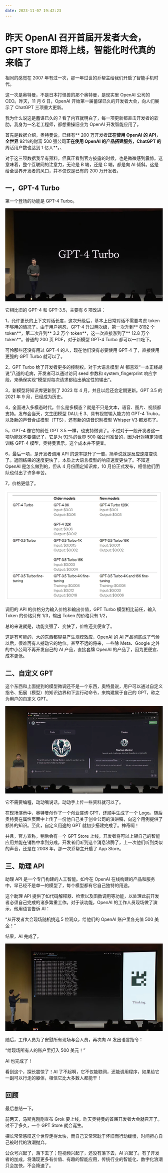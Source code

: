 ```yaml
---
date: 2023-11-07 19:42:23
---
```

# 昨天 OpenAI 召开首届开发者大会，GPT Store 即将上线，智能化时代真的来临了

相同的感觉在 2007 年有过一次，那一年过世的乔帮主给我们开启了智能手机时代。

这一次是奥特曼，不是日本打怪兽的那个奥特曼，是现实里 OpenAI 公司的 CEO。昨天，11 月 6 日，OpenAI 开始第一届蓄谋已久的开发者大会，向人们展示了 ChatGPT 三项重大更新。

我为什么说这是蓄谋已久的？看了内容就明白了，每一项更新都直击开发者的软肋，我身为一名老工程师，都想重操旧业为 OpenAI 开发智能应用了。

首先是数据介绍，奥特曼说，已经有** 200 万开发者**正在使用 OpenAI 的 API，全世界** 92%的财富 500 强公司**正在使用 OpenAI 的产品搭建服务，ChatGPT 的**周活用户数也达到 1 亿人**。、

对于这三项数据我早有预料，但真正看到官方披露的时候，也是微微感到震惊。这意味着，整个互联网的注意力，无论是 B 端，还是 C 端，都是向 AI 倾斜。这是给全世界开发者的风口，并不仅仅是已有的 200 万开发者。

## 一，GPT-4 Turbo

第一个登场的功能是 GPT-4 Turbo。

![GPT-4 Turbo](assets/image-20231107195208765.png)

它相比旧的 GPT-4 和 GPT-3.5，主要有 6 项改进：

1，允许更长的上下文对话长度，这次升级后，基本上日常对话不需要考虑 token 不够用的情况了。由于用户抱怨，GPT-4 升过两次级，第一次升到** 8192 个 token**，第二次升到** 3.2 万个 token**，这一次直接涨到了** 12.8 万个 token**。普通的 200 页 PDF，对于新模型 GPT-4 Turbo 都可以一口吃下。

可怜那些还没有用过 GPT-4 的人，现在他们没有必要使用 GPT-4 了，直接使用更强的 GPT Turbo 就可以了。

2，GPT Turbo 给了开发者更多的控制权。对于大语言模型 AI 都喜欢“一本正经胡说”八道的毛病，开发者可以通过访问 seed 参数和 system_fingerprint 响应字段，来确保实现“模型对每次请求都给出确定性的输出”。

3，新模型将知识库更新到了 2023 年 4 月，并且以后还会定期更新。GPT 3.5 的 2021 年 9 月，已经成为历史。

4，全面进入多模态时代。什么是多模态？就是不只是文本，语音、图片、视频都支持。发布会当天，文生图模型 DALL·E 3、具有视觉输入能力的 GPT-4 Trubo，以及新的声音合成模型（TTS），还有新的语音识别模型 Whisper V3 都发布了。

5，GPT-4 像它的前任 GPT 3.5 一样，也支持微调了。不过对于一般开发者这一项功能就不要惦记了，它是为 92%的世界 500 强公司准备的，因为针对特定领域训练 GPT-4 模型，奥特曼表示，这个成本并不便宜。

6，最后一项，是开发者调用 API 的速率提升了一倍，简单说就是反应速度变快了。返回结果的速度更快了，本质上大语言模型的响应速度更快了。不知道 OpenAI 是怎么做到的，但从 4 月份固定知识库，10 月份正式发布，相信他们团队也付出了许多辛苦。

7，价格更低了。

![价格对比](assets/image-20231107200553625.png)

调用的 API 的价格分为输入价格和输出价值，GPT Turbo 模型相比前任，输入 Token 的价格只有 1/3，输出 Token 的价格只有 1/2，

总的来说就是，功能变强了、变快了，价格还变便宜了。

这是有可能的，大的东西都容易产生规模效应，OpenAI 的 AI 产品彻底成了气候以后，很难再有人撼动它的地位。甚至不远的将来，一些除 Meta、Google 之外的中小公司不再开发自己的 AI 产品，直接套牌 OpenAI 的产品了，因为更便宜、成本更低。

## 二、自定义 GPT

这个东西和上面提到的模型微调还不是一个东西，奥特曼说，用户可以通过自定义指令、拓展（模型）的知识边界和下达行动命令，来构建属于自己的 GPT，称之为用户的自定义 GPT。

![自定义 GPT](assets/image-20231107201529009.png)

它不需要编程，动动嘴说话，动动手上传一些资料就可以了。

在现场演示中，奥特曼创作了一个创业咨询 GPT，还顺手生成了一个 Logo。随后奥特曼在属性页面中上传了一份他自己关于创业公司的演讲稿，向这个用例提供了额外的知识。至此，自定义用途的 GPT 就初步搭建完成了。神奇啊！

并且，官方宣称，稍后会有一个 GPT Store 上线，开发者将可以上架自己的智能应用并能在销售中拿到分成。开发者们听到这个消息沸腾了，上一次他们听到类似的声音，还是在 2008 年，那一次乔帮主开启了 App Store。

## 三、助理 API

助理 API 是一个专门构建的人工智能。如今在 OpenAI 在线构建的产品和服务中，早已经不是单一的模型了，每个模型都有它自己独特的用途。

这个助理 API 提供了如代码解释器、检索以及函数调用等功能，以处理此前开发者必须自己完成的诸多繁重工作。对于该功能，OpenAI 的工作人员现场做了演示，他用语言告诉 AI：

“从开发者大会现场随机挑选 5 位观众，给他们的 OpenAI 账户里各充值 500 美金！”

结果，AI 完成了。

![助理 API](assets/image-20231107202913243.png)

随后，工作人员为了安慰所有现场与会人员，再次向 AI 发出语言指令：

“给现场所有人的账户里打入 500 美元！”

AI 也完成了！

看到这个，探长震惊了！AI 了不起啊，它不仅能联网，还能调用程序，如果给它一副可以行走的躯体，相信它比大多数人都能干！

## 回顾

最后总结一下。

前两天，马斯克刚刚宣布 Grok 要上线，昨天奥特曼的首届开发者大会就召开了。过不了多久，一个 GPT Store 就会诞生。

探长常常感叹这个世界走得太快，而自己又常常耽于怀旧而行动缓慢，时间担心自己被时代的浪潮抛弃。

公众号兴起了，落下去了；短视频兴起了，还没有落下去，AI 兴起了。有了开发者的加成，将涌现更多有价值、有趣的智能应用，传统行业的智能化、数字化浪潮只会加快，不会降速了。